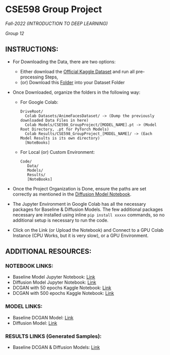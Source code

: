 # CSE598 Group Project
*Fall-2022 (INTRODUCTION TO DEEP LEARNING)*

*Group 12*

## INSTRUCTIONS:
* For Downloading the Data, there are two options:
  * Either download the [Official Kaggle Dataset](https://www.kaggle.com/datasets/splcher/animefacedataset) and run all pre-processing Steps, 
  * (or) Download this [Folder](https://drive.google.com/drive/folders/124HOux2P2m1PyKB0C5_SnBxl_lTN4pvG?usp=sharing) into your Dataset Folder
* Once Downloaded, organize the folders in the following way: 
  * For Google Colab:
    ```
    DriveRoot/
      Colab Datasets/AnimeFacesDataset/ -> (Dump the previously downloaded Data Files in here)
      Colab Models/CSE598_GroupProject/[MODEL_NAME].pt -> (Model Root Directory, .pt for PyTorch Models)
      Colab Results/CSE598_GroupProject_[MODEL_NAME]/ -> (Each Model Results is its own directory)
      [NoteBooks]
    ```
   * For Local (or) Custom Environment:
     ```
     Code/
        Data/
        Models/
        Results/
        [NoteBooks]
     ```
* Once the Project Organization is Done, ensure the paths are set correctly as mentioned in the [Diffusion Model Notebook](https://colab.research.google.com/drive/1p9jPcfo6gIRQbRSQGVcCh0_pudpF7QHW#scrollTo=CA7a_TR8h_3j&line=3&uniqifier=1).

* The Jupyter Environment in Google Colab has all the necessary packages for Baseline & Diffusion Models. The few additional packages necessary are installed using inline `pip install xxxxx` commands, so no additional setup is necessary to run the code.
* Click on the Link (or Upload the Notebook) and Connect to a GPU Colab Instance (CPU Works, but it is very slow), or a GPU Environment.

## ADDITIONAL RESOURCES:
### NOTEBOOK LINKS:
* Baseline Model Jupyter Notebook: [Link](https://colab.research.google.com/drive/1pwrK0NQtamiWkEWdlC6m8WenJnQp4var?usp=sharing)
* Diffusion Model Jupyter Notebook: [Link](https://colab.research.google.com/drive/1p9jPcfo6gIRQbRSQGVcCh0_pudpF7QHW?usp=sharing)
* DCGAN with 50 epochs Kaggle Notebook: [Link](https://www.kaggle.com/code/patrocharm/cse-598-project-dcgan-50-epochs)
* DCGAN with 500 epochs Kaggle Notebook: [Link](https://www.kaggle.com/code/patrocharm/cse-598-project-dcgan-500-epochs)

### MODEL LINKS:
* Baseline DCGAN Model: [Link](https://drive.google.com/drive/folders/1i4_4soLUGullCS5ioMxT10kbOtf4nEWz?usp=sharing)
* Diffusion Model: [Link](https://drive.google.com/drive/folders/1q1jn6r8smsGKxrxkNN2G9eodMUbUOhd8?usp=share_link)

### RESULTS LINKS (Generated Samples):
* Baseline DCGAN & Diffusion Models: [Link](https://drive.google.com/drive/folders/1-0UbtOwF8sD6vOUnmLrpb9XxsCWSoZbp?usp=sharing)
